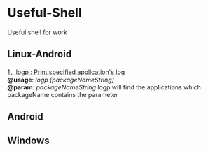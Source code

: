 # Useful-Shell
Useful shell for work
 
## Linux-Android 
[1、logp : Print specified application's log](https://github.com/Bravest-Ptt/Useful-Shell/blob/master/Linux-Android/logp)<br>
 **@usage**: _logp [packageNameString]_<br>
 **@param**: _packageNameString_ logp will find the applications which packageName contains the parameter<br>

## Android

## Windows
